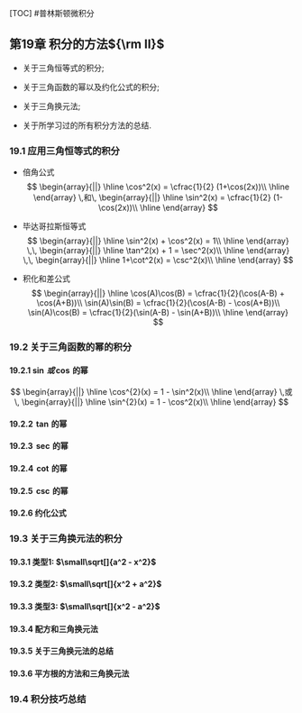 [TOC]
#普林斯顿微积分
## 第19章 积分的方法${\rm II}$
- 关于三角恒等式的积分;

- 关于三角函数的幂以及约化公式的积分;

- 关于三角换元法;

- 关于所学习过的所有积分方法的总结.

### 19.1 应用三角恒等式的积分
- 倍角公式
$$
\begin{array}{||}
\hline
\cos^2(x) = \cfrac{1}{2} (1+\cos(2x))\\
\hline
\end{array}
\,和\,
\begin{array}{||}
\hline
\sin^2(x) = \cfrac{1}{2} (1-\cos(2x))\\
\hline
\end{array}
$$

- 毕达哥拉斯恒等式
$$
\begin{array}{||}
\hline
\sin^2(x) + \cos^2(x) = 1\\
\hline
\end{array}
\,\,
\begin{array}{||}
\hline
\tan^2(x) + 1 = \sec^2(x)\\
\hline
\end{array}
\,\,
\begin{array}{||}
\hline
1+\cot^2(x) = \csc^2(x)\\
\hline
\end{array}
$$

- 积化和差公式
$$
\begin{array}{||}
\hline
\cos(A)\cos(B) = \cfrac{1}{2}(\cos(A-B) + \cos(A+B))\\
\sin(A)\sin(B) = \cfrac{1}{2}(\cos(A-B) - \cos(A+B))\\
\sin(A)\cos(B) = \cfrac{1}{2}(\sin(A-B) - \sin(A+B))\\
\hline
\end{array}
$$

### 19.2 关于三角函数的幂的积分
#### 19.2.1 $\sin \, 或\,\cos\,$的幂
$$
\begin{array}{||}
\hline
\cos^{2}(x) = 1 - \sin^2(x)\\
\hline
\end{array}
\,或\,
\begin{array}{||}
\hline
\sin^{2}(x) = 1 - \cos^2(x)\\
\hline
\end{array}
$$


#### 19.2.2 $\,\tan\,$的幂

#### 19.2.3 $\,\sec\,$的幂

#### 19.2.4 $\,\cot\,$的幂

#### 19.2.5 $\,\csc\,$的幂

#### 19.2.6 约化公式

### 19.3 关于三角换元法的积分

#### 19.3.1 类型1: $\small\sqrt[]{a^2 - x^2}$

#### 19.3.2 类型2: $\small\sqrt[]{x^2 + a^2}$

#### 19.3.3 类型3: $\small\sqrt[]{x^2 - a^2}$

#### 19.3.4 配方和三角换元法

#### 19.3.5 关于三角换元法的总结

#### 19.3.6 平方根的方法和三角换元法

### 19.4 积分技巧总结